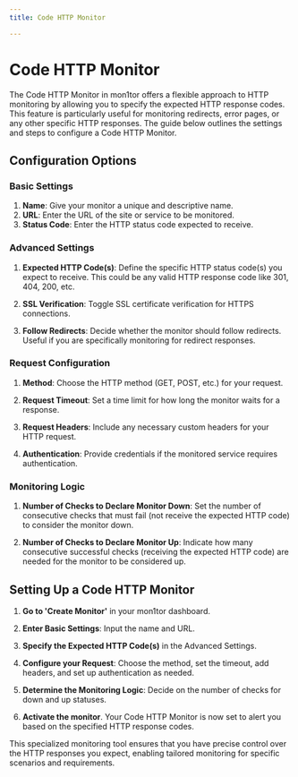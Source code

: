```yaml
---
title: Code HTTP Monitor  

---
```


# Code HTTP Monitor

The Code HTTP Monitor in mon1tor offers a flexible approach to HTTP monitoring by allowing you to specify the expected HTTP response codes. This feature is particularly useful for monitoring redirects, error pages, or any other specific HTTP responses. The guide below outlines the settings and steps to configure a Code HTTP Monitor.

## Configuration Options

### Basic Settings

1. **Name**: Give your monitor a unique and descriptive name.
2. **URL**: Enter the URL of the site or service to be monitored.
3. **Status Code**: Enter the HTTP status code expected to receive.

### Advanced Settings

1. **Expected HTTP Code(s)**: Define the specific HTTP status code(s) you expect to receive. This could be any valid HTTP response code like 301, 404, 200, etc.

2. **SSL Verification**: Toggle SSL certificate verification for HTTPS connections.

3. **Follow Redirects**: Decide whether the monitor should follow redirects. Useful if you are specifically monitoring for redirect responses.

### Request Configuration

1. **Method**: Choose the HTTP method (GET, POST, etc.) for your request.

2. **Request Timeout**: Set a time limit for how long the monitor waits for a response.

3. **Request Headers**: Include any necessary custom headers for your HTTP request.

4. **Authentication**: Provide credentials if the monitored service requires authentication.

### Monitoring Logic

1. **Number of Checks to Declare Monitor Down**: Set the number of consecutive checks that must fail (not receive the expected HTTP code) to consider the monitor down.

2. **Number of Checks to Declare Monitor Up**: Indicate how many consecutive successful checks (receiving the expected HTTP code) are needed for the monitor to be considered up.

## Setting Up a Code HTTP Monitor

1. **Go to 'Create Monitor'** in your mon1tor dashboard.

2. **Enter Basic Settings**: Input the name and URL.

3. **Specify the Expected HTTP Code(s)** in the Advanced Settings.

4. **Configure your Request**: Choose the method, set the timeout, add headers, and set up authentication as needed.

5. **Determine the Monitoring Logic**: Decide on the number of checks for down and up statuses.

6. **Activate the monitor**. Your Code HTTP Monitor is now set to alert you based on the specified HTTP response codes.

This specialized monitoring tool ensures that you have precise control over the HTTP responses you expect, enabling tailored monitoring for specific scenarios and requirements.
